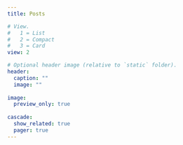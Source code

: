 ```yaml
---
title: Posts

# View.
#   1 = List
#   2 = Compact
#   3 = Card
view: 2

# Optional header image (relative to `static` folder).
header:
  caption: ""
  image: ""
  
image: 
  preview_only: true
  
cascade:
  show_related: true
  pager: true
---
```

